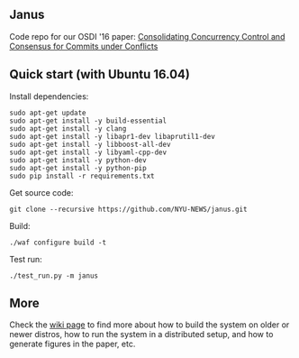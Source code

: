 
## Janus

Code repo for our OSDI '16 paper:
[Consolidating Concurrency Control and Consensus for Commits under Conflicts](http://mpaxos.com/pub/janus-osdi16.pdf)


## Quick start (with Ubuntu 16.04)

Install dependencies:

```
sudo apt-get update
sudo apt-get install -y build-essential
sudo apt-get install -y clang
sudo apt-get install -y libapr1-dev libaprutil1-dev
sudo apt-get install -y libboost-all-dev
sudo apt-get install -y libyaml-cpp-dev
sudo apt-get install -y python-dev
sudo apt-get install -y python-pip
sudo pip install -r requirements.txt
```

Get source code:
```
git clone --recursive https://github.com/NYU-NEWS/janus.git
```

Build:

```
./waf configure build -t

```
Test run:
```
./test_run.py -m janus
```

## More
Check the [wiki page](https://github.com/NYU-NEWS/janus/wiki) to find more about how to build the system on older or newer distros, how to run the system in a distributed setup, and how to generate figures in the paper, etc.
